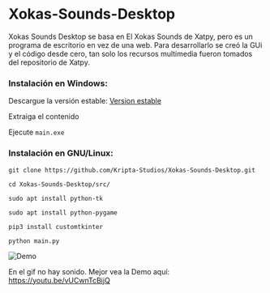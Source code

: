 # Xokas-Sounds-Desktop
Xokas Sounds Desktop se basa en El Xokas Sounds de Xatpy, pero es un programa de escritorio en vez de una web. Para desarrollarlo se creó la GUi y el código desde cero, tan solo los recursos multimedia fueron tomados del repositorio de Xatpy. 

### Instalación en Windows:
Descargue la versión estable: [Version estable](https://github.com/Kripta-Studios/Xokas-Sounds-Desktop/releases/tag/stable/)

Extraiga el contenido

Ejecute `main.exe`

### Instalación en GNU/Linux:
`git clone https://github.com/Kripta-Studios/Xokas-Sounds-Desktop.git`

`cd Xokas-Sounds-Desktop/src/`

`sudo apt install python-tk`

`sudo apt install python-pygame`

`pip3 install customtkinter`

`python main.py`

![Demo](https://github.com/Kripta-Studios/Xokas-Sounds-Desktop/blob/main/src/media/Version%20Windows.gif)

En el gif no hay sonido. Mejor vea la Demo aquí:
https://youtu.be/vUCwnTcBijQ
